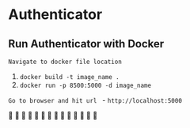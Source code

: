 # Authenticator



## Run Authenticator with Docker
 
 `Navigate to docker file location` 
 <ol>
    <li><code>docker build -t image_name . <username/App-Name> </code></li>
    <li><code>docker run -p 8500:5000 -d image_name</code></li>
 </ol>
 
 <code>Go to browser and hit url  </code> - `http://localhost:5000`
 
 🎉 :tada: 🎉 :tada: 🎉 :tada: 🎉 :tada: 🎉 :tada: 🎉 :tada: 🎉 :tada: 
 
